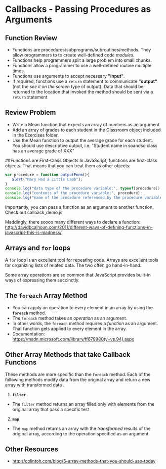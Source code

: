 # Callbacks - Passing Procedures as Arguments

## Function Review
- Functions are procedures/subprograms/subroutines/methods. They allow programmers to to create well-defined code *modules*.
- Functions help programmers split a large problem into small chunks.
- Functions allow a programmer to use a well-defined routine multiple times.
- Functions use arguments to accept necessary **"input"**.
- If required, functions use a ```return``` statement to communicate **"output"** (not the *see it on the screen* type of output). Data that should be returned to the location that invoked the method should be sent via a ```return``` statement


## Review Problem
- Write a Mean function that expects an array of numbers as an argument.
- Add an array of grades to each student in the Classroom object included in the Exercises folder.
- Use the Mean function to output the average grade for each student. You should use descriptive output, i.e. "Student name in soandso class has an average grade of XXX"



##Functions are First-Class Objects
In JavaScript, functions are first-class objects. That means that you can treat them as other objects:

 ```js
var procedure = function outputPoem(){
    alert("Mary Had a Little Lamb");
}
console.log("data type of the procedure variable:", typeof(procedure));
console.log("contents of the procedure variable:", procedure);
console.log("name of the procedure referenced by the procedure variable:", procedure.name);
```

Importantly, you can pass a function as an argument to another function. Check out callback_demo.js

Maddingly, there soooo many different ways to declare a function: http://davidbcalhoun.com/2011/different-ways-of-defining-functions-in-javascript-this-is-madness/

## Arrays and ```for``` loops
A ```for``` loop is an excellent tool for repeating code. Arrays are excellent tools for organizing lists of related data. The two often go hand-in-hand.

Some array operations are so common that JavaScript provides built-in ways of expressing them succinctly:

## The ```foreach``` Array Method

- You can apply an operation to every element in an  array by using the **```foreach```** method.
- The ```foreach``` method takes an *operation* as an argument.
- In other words, the ```foreach``` method requires a *function* as an argument. That function gets applied to every element in the array.
- Documentation: https://msdn.microsoft.com/library/ff679980(v=vs.94).aspx

## Other Array Methods that take Callback Functions
These methods are more specific than the ```foreach``` method. Each of the following methods modify data from the original array and return a new array with transformed data .

1) **```filter```**
- The ```filter``` method returns an array filled only with elements from the original array that pass a specific test

2) **```map```**
- The ```map``` method returns an array with the *transformed* results of the original array, according to the operation specified as an argument

## Other Resources
- http://colintoh.com/blog/5-array-methods-that-you-should-use-today
